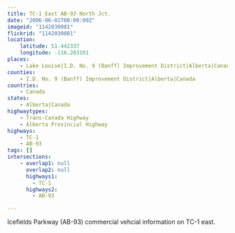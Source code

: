 ```yaml
---
title: TC-1 East AB-93 North Jct.
date: "2006-06-01T00:00:00Z"
imageid: "1142030081"
flickrid: "1142030081"
location:
    latitude: 51.442337
    longitude: -116.203101
places:
    - Lake Louise|I.D. No. 9 (Banff) Improvement District|Alberta|Canada
counties:
    - I.D. No. 9 (Banff) Improvement District|Alberta|Canada
countries:
    - Canada
states:
    - Alberta|Canada
highwaytypes:
    - Trans-Canada Highway
    - Alberta Provincial Highway
highways:
    - TC-1
    - AB-93
tags: []
intersections:
    - overlap1: null
      overlap2: null
      highways1:
        - TC-1
      highways2:
        - AB-93

---
```

Icefields Parkway (AB-93) commercial vehcial information on TC-1 east.